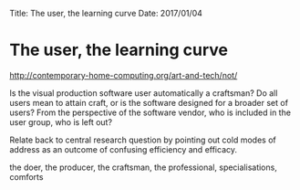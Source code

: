 Title: The user, the learning curve
Date: 2017/01/04

# The user, the learning curve

http://contemporary-home-computing.org/art-and-tech/not/

Is the visual production software user automatically a craftsman? Do all users mean to attain craft, or is the software designed for a broader set of users? From the perspective of the software vendor, who is included in the user group, who is left out?

Relate back to central research question by pointing out cold modes of address as an outcome of confusing efficiency and efficacy.

the doer, the producer, the craftsman, the professional, specialisations, comforts
